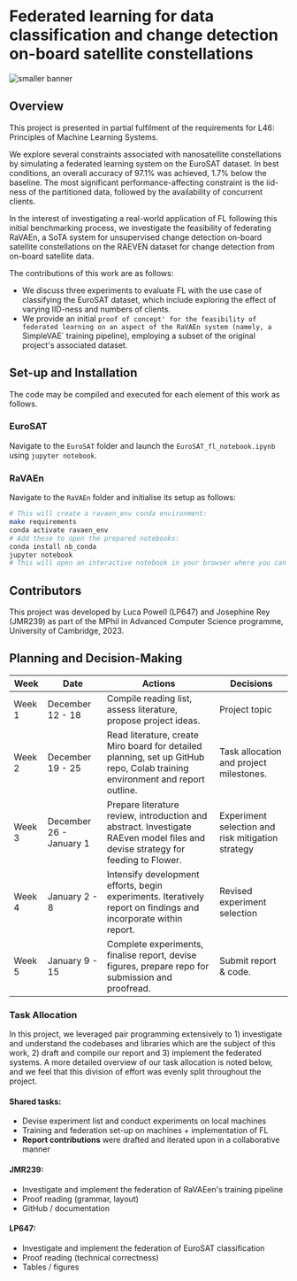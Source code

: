# Federated learning for data classification and change detection on-board satellite constellations
![smaller banner](https://github.com/uvrey/l46-project/assets/77244149/f6a74985-b9cd-4377-af35-4ef2491c096d)

## Overview
This project is presented in partial fulfilment of the requirements for L46: Principles of Machine Learning Systems. 

We explore several constraints associated with nanosatellite constellations by simulating a federated learning system on the EuroSAT dataset. In best conditions, an overall accuracy of 97.1\% was achieved, 1.7\% below the baseline. The most significant performance-affecting constraint is the iid-ness of the partitioned data, followed by the availability of concurrent clients. 

In the interest of investigating a real-world application of FL following this initial benchmarking process, we investigate the feasibility of federating RaVAEn, a SoTA system for unsupervised change detection on-board satellite constellations on the RAEVEN dataset for change detection from on-board satellite data.

The contributions of this work are as follows:

- We discuss three experiments to evaluate FL with the use case of classifying the EuroSAT dataset, which include exploring the effect of varying IID-ness and numbers of clients.
- We provide an initial `proof of concept' for the feasibility of federated learning on an aspect of the RaVAEn system (namely, a `SimpleVAE` training pipeline), employing a subset of the original project's associated dataset. 

## Set-up and Installation
The code may be compiled and executed for each element of this work as follows.

### EuroSAT
Navigate to the `EuroSAT` folder and launch the `EuroSAT_fl_notebook.ipynb` using `jupyter notebook`. 

### RaVAEn
Navigate to the `RaVAEn` folder and initialise its setup as follows:

```bash
# This will create a ravaen_env conda environment:
make requirements
conda activate ravaen_env
# Add these to open the prepared notebooks:
conda install nb_conda
jupyter notebook
# This will open an interactive notebook in your browser where you can navigate to the federated learning demo (fl_demo) and initialise this process. 
```

## Contributors
This project was developed by Luca Powell (LP647) and Josephine Rey (JMR239) as part of the MPhil in Advanced Computer Science programme, University of Cambridge, 2023. 

## Planning and Decision-Making
| Week | Date                | Actions   | Decisions |
| ------ | ------------------- | --------- | --------- |
| Week 1 | December 12 - 18    | Compile reading list, assess literature, propose project ideas.  | Project topic          |
| Week 2 | December 19 - 25    | Read literature, create Miro board for detailed planning, set up GitHub repo, Colab training environment and report outline.   | Task allocation and project milestones.   |
| Week 3 | December 26 - January 1 | Prepare literature review, introduction and abstract. Investigate RAEven model files and devise strategy for feeding to Flower. | Experiment selection and risk mitigation strategy |
| Week 4 | January 2 - 8       | Intensify development efforts, begin experiments. Iteratively report on findings and incorporate within report. | Revised experiment selection |
| Week 5 | January 9 - 15      | Complete experiments, finalise report, devise figures, prepare repo for submission and proofread. | Submit report & code. |

### Task Allocation
In this project, we leveraged pair programming extensively to 1) investigate and understand the codebases and libraries which are the subject of this work, 2) draft and compile our report and 3) implement the federated systems. A more detailed overview of our task allocation is noted below, and we feel that this division of effort was evenly split throughout the project. 

#### Shared tasks:
- Devise experiment list and conduct experiments on local machines
- Training and federation set-up on machines + implementation of FL 
- **Report contributions** were drafted and iterated upon in a collaborative manner

#### JMR239:
- Investigate and implement the federation of RaVAEen's training pipeline
- Proof reading (grammar, layout)
- GitHub / documentation

#### LP647: 
- Investigate and implement the federation of EuroSAT classification
- Proof reading (technical correctness)
- Tables / figures




